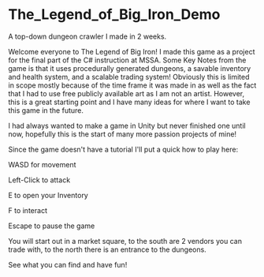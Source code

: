 # The_Legend_of_Big_Iron_Demo
A top-down dungeon crawler I made in 2 weeks.

Welcome everyone to The Legend of Big Iron! I made this game as a project for the final part of the C# instruction at MSSA. Some Key Notes from the game is that it uses procedurally generated dungeons, a savable inventory and health system, and a scalable trading system! Obviously this is limited in scope mostly because of the time frame it was made in as well as the fact that I had to use free publicly available art as I am not an artist. However, this is a great starting point and I have many ideas for where I want to take this game in the future.

I had always wanted to make a game in Unity but never finished one until now, hopefully this is the start of many more passion projects of mine!

Since the game doesn't have a tutorial I'll put a quick how to play here:

WASD for movement

Left-Click to attack

E to open your Inventory

F to interact

Escape to pause the game

You will start out in a market square, to the south are 2 vendors you can trade with, to the north there is an entrance to the dungeons. 

See what you can find and have fun!

